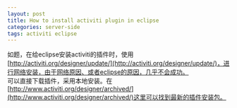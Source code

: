 ```yaml
---
layout: post
title: How to install activiti plugin in eclipse
categories: server-side
tags: activiti eclipse
---
```

如题，在给eclipse安装activiti的插件时，使用[http://activiti.org/designer/update/](http://activiti.org/designer/update/)，进行网络安装，由于网络原因、或者eclipse的原因，几乎不会成功。  
可以直接下载插件，采用本地安装。在[http://www.activiti.org/designer/archived/](http://www.activiti.org/designer/archived/)这里可以找到最新的插件安装包。